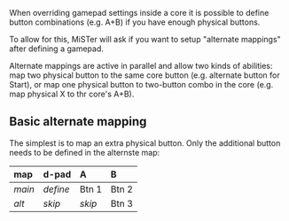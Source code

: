When overriding gamepad settings inside a core it is possible to define button combinations (e.g. A+B) if you have enough physical buttons.

To allow for this, MiSTer will ask if you want to setup "alternate mappings" after defining a gamepad.

Alternate mappings are active in parallel and allow two kinds of abilities: map two physical button to the same core button (e.g. alternate button for Start), or map one physical button to two-button combo in the core (e.g. map physical X to thr core's A+B).

## Basic alternate mapping

The simplest is to map an extra physical button. Only the additional button needs to be defined in the alternste map:

| **map** | **d-pad** | **A** | **B** |
|:--------|:---------|:------|:------|
|*main*|_define_|Btn 1|Btn 2|
|*alt*|_skip_|_skip_|Btn 3|

